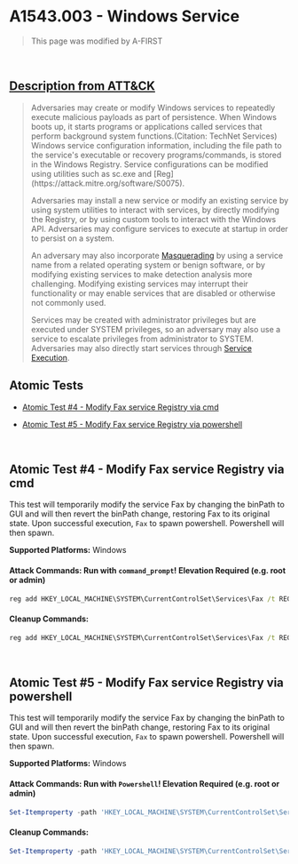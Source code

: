 # A1543.003 - Windows Service
<blockquote>
This page was modified by A-FIRST
</blockquote>
<br/>

## [Description from ATT&CK](https://attack.mitre.org/techniques/T1543/003)

<blockquote>Adversaries may create or modify Windows services to repeatedly execute malicious payloads as part of persistence. When Windows boots up, it starts programs or applications called services that perform background system functions.(Citation: TechNet Services) Windows service configuration information, including the file path to the service's executable or recovery programs/commands, is stored in the Windows Registry. Service configurations can be modified using utilities such as sc.exe and [Reg](https://attack.mitre.org/software/S0075). 

Adversaries may install a new service or modify an existing service by using system utilities to interact with services, by directly modifying the Registry, or by using custom tools to interact with the Windows API. Adversaries may configure services to execute at startup in order to persist on a system.

An adversary may also incorporate [Masquerading](https://attack.mitre.org/techniques/T1036) by using a service name from a related operating system or benign software, or by modifying existing services to make detection analysis more challenging. Modifying existing services may interrupt their functionality or may enable services that are disabled or otherwise not commonly used. 

Services may be created with administrator privileges but are executed under SYSTEM privileges, so an adversary may also use a service to escalate privileges from administrator to SYSTEM. Adversaries may also directly start services through [Service Execution](https://attack.mitre.org/techniques/T1569/002). </blockquote>

## Atomic Tests

- [Atomic Test #4 - Modify Fax service Registry via cmd](#atomic-test-4---modify-fax-service-Registry-via-cmd)

- [Atomic Test #5 - Modify Fax service Registry via powershell](#atomic-test-5---modify-fax-service-Registry-via-powershell)

<br/>

## Atomic Test #4 - Modify Fax service Registry via cmd
This test will temporarily modify the service Fax by changing the binPath to GUI and will then revert the binPath change, restoring Fax to its original state. Upon successful execution, `Fax` to spawn powershell. Powershell will then spawn.

**Supported Platforms:** Windows





#### Attack Commands: Run with `command_prompt`!  Elevation Required (e.g. root or admin) 
```cmd
reg add HKEY_LOCAL_MACHINE\SYSTEM\CurrentControlSet\Services\Fax /t REG_EXPAND_SZ /v ImagePath /d "C:\windows\system32\WindowsPowerShell\v1.0\powershell.exe -noexit -c \"write-host 'T1543.003 Test'\"" /f
```

#### Cleanup Commands:
```cmd
reg add HKEY_LOCAL_MACHINE\SYSTEM\CurrentControlSet\Services\Fax /t REG_EXPAND_SZ /v ImagePath /d C:\WINDOWS\system32\fxssvc.exe /f
```

<br/>

## Atomic Test #5 - Modify Fax service Registry via powershell
This test will temporarily modify the service Fax by changing the binPath to GUI and will then revert the binPath change, restoring Fax to its original state. Upon successful execution, `Fax` to spawn powershell. Powershell will then spawn.

**Supported Platforms:** Windows





#### Attack Commands: Run with `Powershell`!  Elevation Required (e.g. root or admin) 
```powershell
Set-Itemproperty -path 'HKEY_LOCAL_MACHINE\SYSTEM\CurrentControlSet\Services\Fax ' -Name 'ImagePath' -value "C:\windows\system32\WindowsPowerShell\v1.0\powershell.exe -noexit -c \"write-host 'T1543.003 Test'\""
```

#### Cleanup Commands:
```powershell
Set-Itemproperty -path 'HKEY_LOCAL_MACHINE\SYSTEM\CurrentControlSet\Services\Fax ' -Name 'ImagePath' -value "C:\WINDOWS\system32\fxssvc.exe /f"
```



<br/>
<br/>
